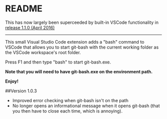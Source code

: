# README

This has now largely been superceeded by built-in VSCode functionality in
[release 1.1.0 (April 2016)](https://code.visualstudio.com/updates#_setup)

----

This small Visual Studio Code extension adds a "bash" command to VSCode that allows you to start git-bash with the current working folder 
as the VSCode workspace's root folder.

Press F1 and then type "bash" to start git-bash.exe.

**Note that you will need to have git-bash.exe on the environment path.**

**Enjoy!**

##Version 1.0.3
* Improved error checking when git-bash isn't on the path
* No longer opens an informational message when it opens git-bash (that you then have to close each time, which is annoying).
